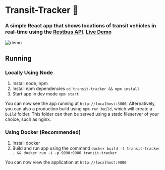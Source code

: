 # Transit-Tracker 🚎

### A simple React app that shows locations of transit vehicles in real-time using the [Restbus API](http://restbus.info/). [Live Demo](https://georgejose.com/projects/livetransit/map.html)

<img align="justify" src="https://github.com/G2Jose/transit-tracker/raw/master/media/screencast.gif" alt="demo">

## Running 

### Locally Using Node

1. Install node, npm
2. Install npm dependencies `cd transit-tracker && npm install`
3. Start app in dev mode `npm start`

You can now see the app running at `http://localhost:3000`.
Alternatively, you can also a production build using `npm run build`, which will create a `build` folder. This folder can then be served using a static fileserver of your choice, such as nginx.

### Using Docker (Recommended)

1. Install docker
2. Build and run app using the command `docker build -t transit-tracker . && docker run -i -p 9000:9000 transit-tracker`

You can now view the application at `http://localhost:9000`
